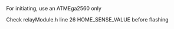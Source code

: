 For initiating, use an ATMEga2560 only

Check relayModule.h line 26
HOME_SENSE_VALUE before flashing
